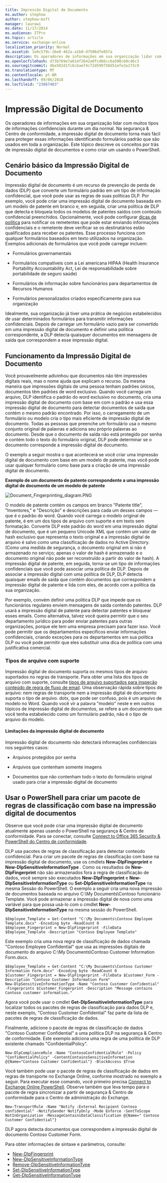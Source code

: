 ```yaml
---
title: Impressão Digital de Documento
ms.author: stephow
author: stephow-msft
manager: laurawi
ms.date: 11/17/2014
ms.audience: ITPro
ms.topic: article
ms.service: exchange-online
localization_priority: Normal
ms.assetid: 1e0c579c-26e0-462a-a1b0-d7506dfe05fa
description: Os operadores de informações em sua organização lidar com muitos tipos de informações confidenciais durante um dia normal. Impressão digital de documento facilita proteger essas informações identificando formulários padrão que são usados em toda a organização. Este tópico descreve os conceitos por trás de impressão digital de documentos e como criar um usando o PowerShell.
ms.openlocfilehash: d73b769e7a014f2642a0fcd66cc6a500c68c46c3
ms.sourcegitcommit: 4be502d1fc6cbaef4c72d599758d51efe3a173c9
ms.translationtype: MT
ms.contentlocale: pt-BR
ms.lasthandoff: 09/06/2018
ms.locfileid: "23867483"
---
```

# <a name="document-fingerprinting"></a>Impressão Digital de Documento

Os operadores de informações em sua organização lidar com muitos tipos de informações confidenciais durante um dia normal. Na segurança &amp; Centro de conformidade, a impressão digital de documento torna mais fácil para proteger essas informações identificando formulários padrão que são usados em toda a organização. Este tópico descreve os conceitos por trás de impressão digital de documentos e como criar um usando o PowerShell.
  
## <a name="basic-scenario-for-document-fingerprinting"></a>Cenário básico da Impressão Digital de Documento

Impressão digital de documento é um recurso de prevenção de perda de dados (DLP) que converte um formulário padrão em um tipo de informação confidencial, que você pode usar as regras de suas políticas DLP. Por exemplo, você pode criar uma impressão digital de documento baseada em um modelo de patente em branco e, em seguida, criar uma política de DLP que detecta e bloqueia todos os modelos de patentes saídos com conteúdo confidencial preenchidos. Opcionalmente, você pode configurar [dicas de política](use-notifications-and-policy-tips.md) para notificar os remetentes que pode estar enviando informações confidenciais e o remetente deve verificar se os destinatários estão qualificados para receber os patentes. Esse processo funciona com qualquer formulários baseados em texto utilizados na organização. Exemplos adicionais de formulários que você pode carregar incluem: 
  
- Formulários governamentais
    
- Formulários compatíveis com a Lei americana HIPAA (Health Insurance Portability Accountability Act, Lei de responsabilidade sobre portabilidade de seguro saúde)
    
- Formulários de informação sobre funcionários para departamentos de Recursos Humanos
    
- Formulários personalizados criados especificamente para sua organização
    
Idealmente, sua organização já tiver uma prática de negócios estabelecidos de usar determinados formulários para transmitir informações confidenciais. Depois de carregar um formulário vazio para ser convertido em uma impressão digital de documento e definir uma política correspondente, a DLP detecta quaisquer documentos em mensagens de saída que correspondem a esse impressão digital.
  
## <a name="how-document-fingerprinting-works"></a>Funcionamento da Impressão Digital de Documento

Você provavelmente adivinhou que documentos não têm impressões digitais reais, mas o nome ajuda que explicam o recurso. Da mesma maneira que impressões digitais de uma pessoa tenham padrões únicos, documentos têm padrões de word exclusivo. Quando você carrega um arquivo, DLP identifica o padrão do word exclusivo no documento, cria uma impressão digital de documento com base em com o padrão e usa essa impressão digital de documento para detectar documentos de saída que contém o mesmo padrão encontrado. Por isso, o carregamento de um formulário ou modelo cria o tipo mais eficiente de impressão digital de documento. Todas as pessoas que preenche um formulário usa o mesmo conjunto original de palavras e adiciona seu próprio palavras ao documento. Desde que o documento de saída não está protegido por senha e contém todo o texto do formulário original, DLP pode determinar se o documento corresponde a impressão digital de documento.
  
O exemplo a seguir mostra o que acontecerá se você criar uma impressão digital de documento com base em um modelo de patente, mas você pode usar qualquer formulário como base para a criação de uma impressão digital de documento.
  
**Exemplo de um documento de patente correspondente a uma impressão digital de documento de um modelo de patente**

![Document_Fingerprinting_diagram.PNG](media/Document_Fingerprinting_diagram.png)
  
O modelo de patente contém os campos em branco "Patente title", "Inventores," e "Descrição" e descrições para cada um desses campos — que é o padrão do word. Quando você carrega o modelo original de patente, é em um dos tipos de arquivo com suporte e em texto sem formatação. Converte DLP este padrão do word em uma impressão digital de documento, que é um pequeno Unicode XML que contém um valor de hash exclusivo que representa o texto original e a impressão digital de arquivo é salvo como uma classificação de dados no Active Directory. (Como uma medida de segurança, o documento original em si não é armazenado no serviço; apenas o valor de hash é armazenado e o documento original não pode ser reconstruído a partir do valor de hash). A impressão digital de patente, em seguida, torna-se um tipo de informações confidenciais que você pode associar uma política de DLP. Depois de associar a impressão digital com uma política de DLP, DLP detecta quaisquer emails de saída que contém documentos que correspondem a impressão digital de patente e lida com eles, de acordo com a política da sua organização. 

Por exemplo, convém definir uma política DLP que impede que os funcionários regulares enviem mensagens de saída contendo patentes. DLP usará a impressão digital de patente para detectar patentes e bloquear esses emails. Como alternativa, talvez você queira permitir que o seu departamento jurídico para poder enviar patentes para outras organizações, porque ele tem uma empresa precisam para fazer isso. Você pode permitir que os departamentos específicos enviar informações confidenciais, criando exceções para os departamentos em sua política DLP ou você pode permitir que eles substituir uma dica de política com uma justificativa comercial.
  
### <a name="supported-file-types"></a>Tipos de arquivo com suporte

Impressão digital de documento suporta os mesmos tipos de arquivo suportados no regras de transporte. Para obter uma lista dos tipos de arquivo com suporte, consulte [tipos de arquivo suportados para inspeção conteúdo de regra de fluxo de email](https://docs.microsoft.com/en-us/exchange/security-and-compliance/mail-flow-rules/inspect-message-attachments#supported-file-types-for-mail-flow-rule-content-inspection). Uma observação rápida sobre tipos de arquivo: nem regras de transporte nem a impressão digital de documento suporta o tipo de arquivo. dotx, que pode ser confuso, pois é um arquivo de modelo no Word. Quando você vir a palavra "modelo" neste e em outros tópicos de impressão digital de documentos, se refere a um documento que você tenha estabelecido como um formulário padrão, não é o tipo de arquivo do modelo.
  
#### <a name="limitations-of-document-fingerprinting"></a>Limitações da impressão digital de documento

Impressão digital de documento não detectará informações confidenciais nos seguintes casos:
  
- Arquivos protegidos por senha
    
- Arquivos que contenham somente imagens
    
- Documentos que não contenham todo o texto do formulário original usado para criar a impressão digital de documento
    
## <a name="use-powershell-to-create-a-classification-rule-package-based-on-document-fingerprinting"></a>Usar o PowerShell para criar um pacote de regras de classificação com base na impressão digital de documentos

Observe que você pode criar uma impressão digital de documento atualmente apenas usando o PowerShell na segurança &amp; Centro de conformidade. Para se conectar, consulte [Connect to Office 365 Security & PowerShell do Centro de conformidade](https://docs.microsoft.com/en-us/powershell/exchange/office-365-scc/connect-to-scc-powershell/connect-to-scc-powershell).

DLP usa pacotes de regras de classificação para detectar conteúdo confidencial. Para criar um pacote de regras de classificação com base na impressão digital de documento, use os cmdlets **New-DlpFingerprint** e **New-DlpSensitiveInformationType** . Como os resultados de **New-DlpFingerprint** não são armazenados fora a regra de classificação de dados, você sempre são executados **New-DlpFingerprint** e **New-DlpSensitiveInformationType** ou **Set-DlpSensitiveInformationType** na mesma Sessão do PowerShell. O exemplo a seguir cria uma nova impressão de documentos baseada no arquivo C:\My Documents\Contoso funcionário Template. Você pode armazenar a impressão digital de nova como uma variável para que possa usá-lo com o cmdlet **New-DlpSensitiveInformationType** na mesma sessão do PowerShell. 
  
```
$Employee_Template = Get-Content "C:\My Documents\Contoso Employee Template.docx" -Encoding byte -ReadCount 0
$Employee_Fingerprint = New-DlpFingerprint -FileData $Employee_Template -Description "Contoso Employee Template"
```

Este exemplo cria uma nova regra de classificação de dados chamada "Contoso Employee Confidential" que usa as impressões digitais de documento do arquivo C:\My Documents\Contoso Customer Information Form.docx.
  
```
$Employee_Template = Get-Content "C:\My Documents\Contoso Customer Information Form.docx" -Encoding byte -ReadCount 0
$Customer_Fingerprint = New-DlpFingerprint -FileData $Customer_Form -Description "Contoso Customer Information Form"
New-DlpSensitiveInformationType -Name "Contoso Customer Confidential" -Fingerprints $Customer_Fingerprint -Description "Message contains Contoso customer information." 
```

Agora você pode usar o cmdlet **Get-DlpSensitiveInformationType** para localizar todos os pacotes de regras de classificação para dados DLP e, neste exemplo, "Contoso Customer Confidential" faz parte da lista de pacotes de regras de classificação de dados. 
  
Finalmente, adicione o pacote de regras de classificação de dados "Contoso Customer Confidential" a uma política DLP na segurança &amp; Centro de conformidade. Este exemplo adiciona uma regra de uma política de DLP existente chamado "ConfidentialPolicy".

```
New-DlpComplianceRule -Name "ContosoConfidentialRule" -Policy "ConfidentialPolicy" -ContentContainsSensitiveInformation @{Name="Contoso Customer Confidential"} -BlockAccess $True
```

Você também pode usar o pacote de regras de classificação de dados em regras de transporte no Exchange Online, conforme mostrado no exemplo a seguir. Para executar esse comando, você primeiro precisa [Connect to Exchange Online PowerShell](https://docs.microsoft.com/en-us/powershell/exchange/exchange-online/connect-to-exchange-online-powershell/connect-to-exchange-online-powershell). Observe também que leva tempo para o pacote de regra sincronizar a partir de segurança &amp; Centro de conformidade para o Centro de administração do Exchange.
  
```
New-TransportRule -Name "Notify :External Recipient Contoso confidential" -NotifySender NotifyOnly -Mode Enforce -SentToScope NotInOrganization -MessageContainsDataClassification @{Name=" Contoso Customer Confidential"}

```

DLP agora detecta documentos que correspondem a impressão digital de documento Contoso Customer Form.
  
Para obter informações de sintaxe e parâmetros, consulte:

- [New-DlpFingerprint](https://docs.microsoft.com/powershell/module/exchange/policy-and-compliance-dlp/New-DlpFingerprint)
- [New-DlpSensitiveInformationType](https://docs.microsoft.com/powershell/module/exchange/policy-and-compliance-dlp/New-DlpSensitiveInformationType)
- [Remove-DlpSensitiveInformationType](https://docs.microsoft.com/powershell/module/exchange/policy-and-compliance-dlp/Remove-DlpSensitiveInformationType)
- [Set-DlpSensitiveInformationType](https://docs.microsoft.com/powershell/module/exchange/policy-and-compliance-dlp/Set-DlpSensitiveInformationType)
- [Get-DlpSensitiveInformationType](https://docs.microsoft.com/powershell/module/exchange/policy-and-compliance-dlp/Get-DlpSensitiveInformationType)
